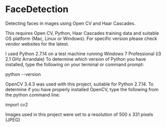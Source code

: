 # FaceDetection
Detecting faces in mages using Open CV and Haar Cascades.

This requires Open CV, Python, Haar Cascades training data and suitable OS platform (Mac, Linux or Windows). For specific version please check vendor websites for the latest.

I used Python 2.7.14 on a test machine running Windows 7 Professional (i3 2.1 GHz Arrandale)
To determine which version of Python you have installed, type the following on your terminal or command prompt:

python --version

OpenCV 3.4.3 was used with this project, suitable for Python 2.7.14. To determine if you have properly installed OpenCV, type the following from the python command line:

import cv2

Images used in this project were set to a resolution of 500 x 331 pixels (JPEG)


